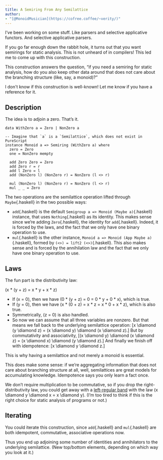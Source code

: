 ```yaml
---
title: A Semiring From Any Semilattice
author:
- "[@MonoidMusician](https://cofree.coffee/~verity/)"
---
```


Iʼve been working on some stuff.
Like parsers and selective applicative functors.
And selective applicative parsers.

If you go far enough down the rabbit hole, it turns out that you want semirings for static analysis.
This is not unheard of in compilers!
This led me to come up with this construction.

This construction answers the question, “if you need a semiring for static analysis, how do you also keep other data around that does not care about the branching structure (like, say, a monoid)?”

I don't know if this construction is well-known!
Let me know if you have a reference for it.

## Description

The idea is to adjoin a zero.
Thatʼs it.

```{.haskell data-lang="PureScript"}
data WithZero a = Zero | NonZero a

-- Imagine that `a` is a `Semilattice`, which does not exist in PureScript
instance Monoid a => Semiring (WithZero a) where
  zero = Zero
  one = NonZero mempty

  add Zero Zero = Zero
  add Zero r = r
  add l Zero = l
  add (NonZero l) (NonZero r) = NonZero (l <> r)

  mul (NonZero l) (NonZero r) = NonZero (l <> r)
  mul _ _ = Zero
```

The two operations are the semilattice operation lifted through `Maybe`{.haskell} in the two possible ways:

- `add`{.haskell} is the default `Semigroup a => Monoid (Maybe a)`{.haskell} instance, that uses `Nothing`{.haskell} as its identity.
  This makes sense since weʼre adding `Zero`{.haskell}, the identity for `add`{.haskell}.
  Indeed, it is forced by the laws, and the fact that we only have one binary operation to use.
- `mul`{.haskell} is the other instance, `Monoid a => Monoid (App Maybe a)`{.haskell}, formed by `(<>) = lift2 (<>)`{.haskell}.
  This also makes sense and is forced by the annihilation law and the fact that we only have one binary operation to use.

## Laws

The fun part is the distributivity law:

\(x * (y + z) = x * y + x * z\)

- If \(x = 0\), then we have \(0 * (y + z) = 0 = 0 * y + 0 * x\), which is true.
- If \(y = 0\), then we have \(x * (0 + z) = x * z = x * 0 + x * z\), which is also true.
- Symmetrically, \(z = 0\) is also handled.
- So now we can assume that all three variables are nonzero.
  But that means we fall back to the underlying semilattice operation:
  \[x \diamond (y \diamond z) = (x \diamond y) \diamond (x \diamond z).\]
  But by commutativity and associativity, \[(x \diamond y) \diamond (x \diamond z) = (x \diamond x) \diamond (y \diamond z).\]
  And finally we finish off with idempotence: \[x \diamond y \diamond z.\]

This is why having a semilattice and not merely a monoid is essential.

This does make some sense: if weʼre aggregating information that does not care about branching structure at all, well, semilattices are great models for accumulating knowledge.
Idempotence says you only learn a fact once.

We donʼt require multiplication to be commutative, so if you drop the right-distributivity law, you could get away with a [left-regular band](https://en.m.wikipedia.org/wiki/Band_(algebra)#Left-regular_bands) with the law \(x \diamond y \diamond x = x \diamond y\).
(Iʼm too tired to think if this is the right choice for static analysis of programs or not.)

## Iterating

You could iterate this construction, since `add`{.haskell} and `mul`{.haskell} are both idempotent, commutative, associative operations now.

Thus you end up adjoining some number of identities and annihilators to the underlying semilattice.
(New top/bottom elements, depending on which way you look at it.)
